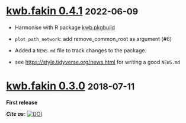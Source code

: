 # [kwb.fakin 0.4.1](https://github.com/KWB-R/kwb.fakin/releases/tag/v0.4.1) <small>2022-06-09</small>

* Harmonise with R package [kwb.pkgbuild](https://kwb-r.github.io/kwb.pkgbuild)

* `plot_path_network`: add remove_common_root as argument (#6)

* Added a `NEWS.md` file to track changes to the package.

* see https://style.tidyverse.org/news.html for writing a good `NEWS.md`


# [kwb.fakin 0.3.0](https://github.com/KWB-R/kwb.fakin/releases/tag/v0.3.0) <small>2018-07-11</small>

**First release** 

***Cite as:*** [![DOI](https://zenodo.org/badge/DOI/10.5281/zenodo.1309312.svg)](https://doi.org/10.5281/zenodo.1309312)


